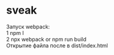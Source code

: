 ﻿# sveak  
Запуск webpack:  
1 npm I  
2 npx webpack or npm run build  
Открытие файла после в dist/index.html
